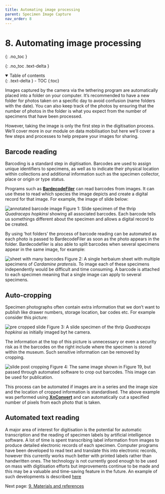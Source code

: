 ```yaml
---
title: Automating image processing
parent: Specimen Image Capture
nav_order: 8
---
```


# 8. Automating image processing
{: .no_toc }

  {: .no_toc .text-delta }
<details open markdown="block">
  <summary>
    Table of contents
  </summary>
  {: .text-delta }
- TOC
{:toc}
</details>

Images captured by the camera via the tethering program are automatically placed into a folder on your computer. It’s recommended to have a new folder for photos taken on a specific day to avoid confusion (name folders with the date). You can also keep track of the photos by ensuring that the number of photos in the folder is what you expect from the number of specimens that have been processed.

However, taking the image is only the first step in the digitisation process. We’ll cover more in our module on data mobilisation but here we’ll cover a few steps and processes to help prepare your images for sharing.

## Barcode reading
Barcoding is a standard step in digitisation. Barcodes are used to assign unique identifiers to specimens, as well as to indicate their physical location within collections and additional information such as the specimen collector, place or origin or type status.

Programs such as [**BardecodeFiler**](https://www.bardecode.com/en1/app/bardecodefiler/) can read barcodes from images. It can use these to read which species the image depicts and create a digital record for that image. For example, the image of slide below:

![annotated barcode image](/images/Photography/annotated_barcode_image.png?raw=true)
Figure 1: Slide specimen of the thrip *Quadraceps hopkinsi* showing all associated barcodes. Each barcode tells us somethings different about the specimen and allows a digital record to be created.

By using ‘hot folders’ the process of barcode reading can be automated as each photo is passed to BardecodeFiler as soon as the photo appears in the folder. Bardecodefiler is also able to split barcodes when several specimens appear in the same image, for example:

![sheet with many barcodes](/images/Photography/many_barcode_herbarium_example.png?raw=true)
Figure 2: A single herbaium sheet with multiple specimens of *Cardamine pratensis*. To image each of these specimens independently would be difficult and time consuming. A barcode is attached to each specimen meaning that a single image can apply to several specimens.

## Auto-cropping
Specimen photographs often contain extra information that we don’t want to publish like drawer numbers, storage location, bar codes etc. For example consider this picture:

![pre cropped slide](/images/Photography/pre-cropped_slide.png?raw=true)
Figure 3: A slide specimen of the thrip *Quadraceps hopkinsi* as initially imaged byt he camera.

The information at the top of this picture is unnecessary or even a security risk as it the barcodes on the right include where the specimen is stored within the museum. Such sensitive information can be removed by cropping.

![slide post cropping](/images/Photography/cropped_slide.png?raw=true)
Figure 4: The same image shown in Figure 19, but passed through automated software to crop out barcodes. This image can be used for publication.

This process can be automated if images are in a series and the image size and the location of cropped information is standardised. The above example was performed using [**XnConvert**](https://www.xnview.com/en/xnconvert/) and can automatically cut a specified number of pixels from each photo that is taken.

## Automated text reading
A major area of interest for digitisation is the potential for automatic transcription and the reading of specimen labels by artificial intelligence software. A lot of time is spent transcribing label information from images to produce detailed electronic records of each specimen. Computer programs have been developed to read text and translate this into electronic records, however this currently works much better with printed labels rather than handwritten ones. The technology is not currently good enough to be used on mass with digitisation efforts but improvements continue to be made and this may be a valuable and time-saving feature in the future. An example of such developments is described [here](https://riojournal.com/article/58030/)

Next page: [9. Materials and references](https://dissco.github.io/SpecimenImageCapture/conclusion_and_materials.html)
